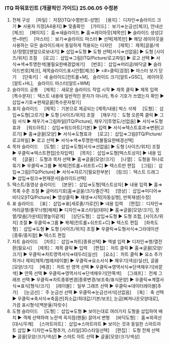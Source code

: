 ### ITQ 파워포인트 (개괄적인 가이드) 25.06.05 수정본
1. 전체 구성
    [파일]： 저장[ITQ/수험번호-성명]
    [용지]： 디자인⇒슬라이드 크기 ▶ 사용자 지정[A4용지] ▶ 맞춤확인
    [가이드]： 보기⇒눈금선[체크], 안내선[체크]
    [페이지]： 홈⇒새슬라이드 ▶ 홈⇒레이아웃[제목만] ▶ 슬라이드 생성[2번~6번]
    [마스터]： 보기⇒슬라이드 마스터 ▶ 선택[제목만] ▶ 해당 레이아웃을 사용하는 모든 슬라이드에서 동일하게 적용되는 디자인
    [제목]： 제목[글꼴/색상/정렬][맨앞으로보내기] ▶ 삽입⇒도형 ▶ 도형 선택[서식⇒선없음] ▶ 도형 [사이즈/위치] 조절
    [로고]： 삽입⇒그림[ITQ/Picture/로고파일] ▶ 로고 선택 ▶ 서식⇒색⇒투명한색[불필요한배경없애기]
    [번호]： 삽입⇒머리글/바닥글 ▶ 슬라이드번호[체크], 제목슬라이드표시안함[체크] ▶ <#>클릭[검정] ▶ 마스터 보기 닫기
    [단축키]： 새 슬라이드[컨트롤+M],   슬라이드 크기[알트+GSC],   레이아웃[알트+HL],   슬라이드 마스터[알트+WM]
2. 슬라이드 공통
    [제목]： 새로운 슬라이드 작업 시작 ▶ 제목 클릭 ▶ 제목 입력
    [특수문자]： 텍스트 내용에 일반적인 문자가 아니라, 특수 기호가 쓰였는지 확인 ▶ 삽입⇒기호⇒현재글꼴[특수문자찾기]
3. 표지 슬라이드
    [제목]： 기본으로 제공되는 [제목/내용] 박스 삭제
    [도형]： 삽입⇒도형[고르기] ▶ 도형 [사이즈/위치] 조절
    [채우기]： 도형 오른쪽 클릭 ▶ 그림 서식 ▶ 채우기⇒그림파일[ITQ/Picture], 채우기[투명도/선없음] ▶ 서식⇒도형효과
    [워드아트]： 삽입⇒워드아트[기본] ▶ 입력 ▶ 서식⇒텍스트효과⇒변환[고르기] ▶ 홈⇒글꼴[모양] ▶ 서식⇒도형효과
    [로고]： 삽입⇒그림[ITQ/Picture/로고파일] ▶ 로고 선택 ▶ 서식⇒색⇒투명한색[불필요한배경선택]
4. 목차 슬라이드
    [도형]： 삽입⇒도형[서식⇒선없음] ▶ 도형 [사이즈/위치] 조절 ▶ 우클릭⇒텍스트편집[숫자입력]
    [목차]： 삽입⇒도형[텍스트상자] ▶ 내용 입력
    [글꼴]： 도형과 목차 선택 ▶ 홈⇒글꼴[모양/크기]
    [나열]： 도형을 하나로 묶기 ▶ 우클릭⇒그룹 ▶ 복제[컨트롤+쉬프트+C] ▶ 텍스트만 편집
    [그림]： 삽입⇒그림[ITQ/Picture] ▶ 서식⇒자르기[필요한부분]
    [링크]： 텍스트 드래그 ▶ 삽입⇒링크⇒현재문서[슬라이드선택]
5. 텍스트/동영상 슬라이드
    [본문]： 삽입⇒도형[텍스트상자] ▶ 내용 입력 ▶ 홈⇒목록 수준 조절 ▶ 글머리기호[홈⇒글꼴/크기/줄간격]
    [영상]： 삽입⇒미디어⇒비디오[ITQ/Picture] ▶ 영상클릭 ▶ 재생⇒시작[자동실행], 반복재생[수정]
6. 표 슬라이드
    [표]： 삽입⇒표[세로줄/가로칸] ▶ 내용 입력
    [편집]： 디자인⇒머리글행/줄무늬행[해제] ▶ 디자인⇒표스타일[테마] ▶ 홈⇒글꼴[모양/크기], 정렬/맞춤[가운데][행높이같게]
    [상단도형]： 삽입⇒도형 ▶ 도형 조합, [사이즈/위치] 조절 ▶ 우클릭⇒그룹 ▶ 복제[컨트롤+쉬프트+C] ▶ 텍스트 편집
    [좌측도형]： 삽입⇒도형 ▶ 도형 [사이즈/위치] 조절 ▶ 우클릭⇒도형서식⇒그라데이션[종류/중지점] ▶ 텍스트 편집
7. 차트 슬라이드
    [차트]： 삽입⇒차트[종류선택] ▶ 엑셀 입력 ▶ 디자인⇒행/열전환[필요시]
    [제목]： 제목 클릭 ▶ 입력
    [편집]： 차트 클릭 ▶ 홈⇒글꼴[모양/크기] ▶ 우클릭⇒차트영역서식⇒테두리[실선]
    [요소]： 차트 클릭 ▶ 요소 추가하거나 제외[제목/범례/테이블] ▶ 우클릭⇒요소서식 ▶ 채우기[색상/실선], 글꼴[모양/크기]
    [배경]： 차트 빈 영역 선택 ▶ 우클릭⇒영역서식⇒단색채우기[바깥색] ▶ 안쪽 선택 ▶ 우클릭⇒영역서식⇒단색채우기[안쪽색]
    [그래프]： 전체 그래프 선택 ▶ 우클릭⇒차트종류변경[종류변경/보조축/표식문양] ▶ 우클릭⇒계열서식⇒표식[형식/크기]
    [레이블]： 일부 그래프 선택 ▶ 우클릭⇒데이터레이블[추가]
    [눈금선]： 주 눈금선 선택 ▶ 우클릭⇒눈금선서식[선없음]
    [축]： 축 선택 ▶ 우클릭⇒축서식⇒축옵션[최소값/최대값/기본/보조], 눈금[삐져나온모양대로], 가끔 표시형식[백분율/자릿수]
8. 도형 슬라이드
    [도형]： 삽입⇒도형 ▶ 보이는대로 여러가지 도형을 삽입하여 배치 ▶ 객체 선택하여 노란색 꼭지점(핸들) 끌어서 변형
    [바닥도형]： 홈⇒외곽선[대시/두께]
    [스마트아트]： 삽입⇒스마트아트 ▶ 보이는 것과 동일한 스마트아트 삽입 ▶ 디자인⇒도형추가, 스타일[3D스타일선택]
    [편집]： 도형 전체 선택 ▶ 글꼴[모양/크기/색상] ▶ 스마트 아트 선택 ▶ 글꼴[모양/크기/색상]